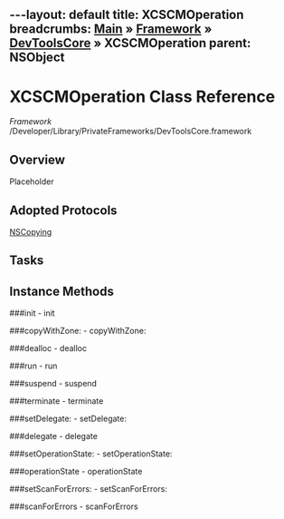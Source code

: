 ---layout: default
title: XCSCMOperation
breadcrumbs: <a href="/index.html">Main</a> &raquo; <a href="/Frameworks.html">Framework</a> &raquo; <a href="/Frameworks/DevToolsCore.html">DevToolsCore</a> &raquo; XCSCMOperation
parent: NSObject 
---
# XCSCMOperation Class Reference

*Framework* /Developer/Library/PrivateFrameworks/DevToolsCore.framework

## Overview

Placeholder

## Adopted Protocols

[NSCopying]()

## Tasks

## Instance Methods

<a name="-init"></a>
###init
    - init

<a name="-copyWithZone:"></a>
###copyWithZone:
    - copyWithZone:

<a name="-dealloc"></a>
###dealloc
    - dealloc

<a name="-run"></a>
###run
    - run

<a name="-suspend"></a>
###suspend
    - suspend

<a name="-terminate"></a>
###terminate
    - terminate

<a name="-setDelegate:"></a>
###setDelegate:
    - setDelegate:

<a name="-delegate"></a>
###delegate
    - delegate

<a name="-setOperationState:"></a>
###setOperationState:
    - setOperationState:

<a name="-operationState"></a>
###operationState
    - operationState

<a name="-setScanForErrors:"></a>
###setScanForErrors:
    - setScanForErrors:

<a name="-scanForErrors"></a>
###scanForErrors
    - scanForErrors

